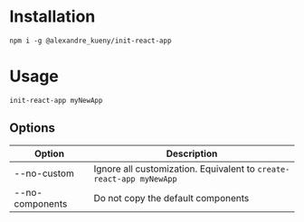 # Installation

`npm i -g @alexandre_kueny/init-react-app`

# Usage

`init-react-app myNewApp`

## Options

|Option|Description|
|---|---|
|--no-custom|Ignore all customization. Equivalent to `create-react-app myNewApp`|
|--no-components|Do not copy the default components|